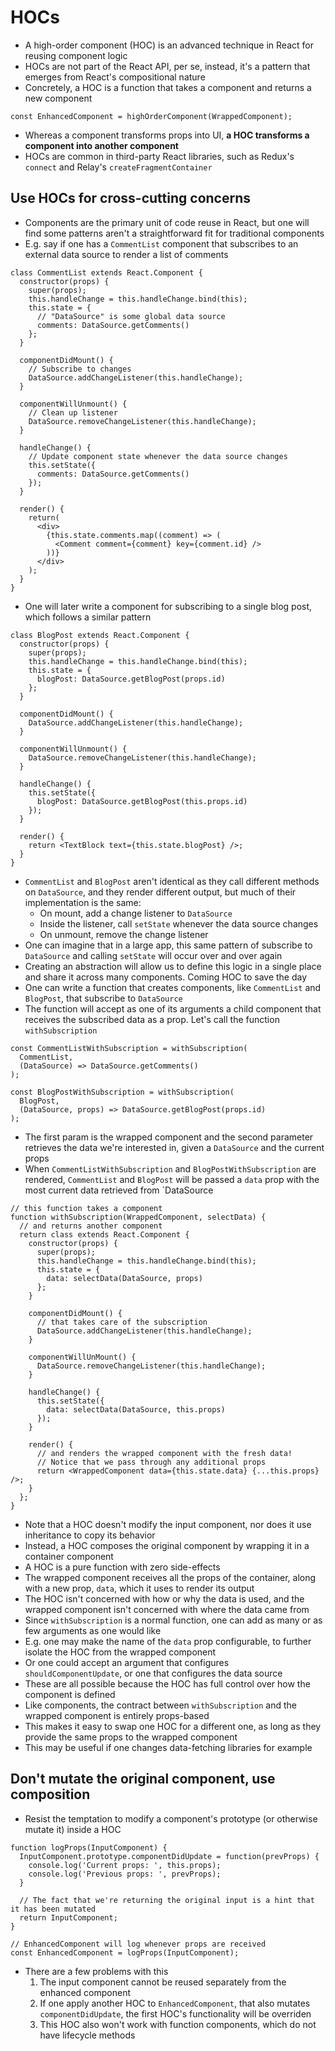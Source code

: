 # HOCs

- A high-order component (HOC) is an advanced technique in React for reusing component logic
- HOCs are not part of the React API, per se, instead, it's a pattern that emerges from React's compositional nature
- Concretely, a HOC is a function that takes a component and returns a new component

`const EnhancedComponent = highOrderComponent(WrappedComponent);`

- Whereas a component transforms props into UI, **a HOC transforms a component into another component**
- HOCs are common in third-party React libraries, such as Redux's `connect` and Relay's `createFragmentContainer`

## Use HOCs for cross-cutting concerns

- Components are the primary unit of code reuse in React, but one will find some patterns aren't a straightforward fit for traditional components
- E.g. say if one has a `CommentList` component that subscribes to an external data source to render a list of comments

```
class CommentList extends React.Component {
  constructor(props) {
    super(props);
    this.handleChange = this.handleChange.bind(this);
    this.state = {
      // "DataSource" is some global data source
      comments: DataSource.getComments()
    };
  }

  componentDidMount() {
    // Subscribe to changes
    DataSource.addChangeListener(this.handleChange);
  }

  componentWillUnmount() {
    // Clean up listener
    DataSource.removeChangeListener(this.handleChange);
  }

  handleChange() {
    // Update component state whenever the data source changes
    this.setState({
      comments: DataSource.getComments()
    });
  }

  render() {
    return(
      <div>
        {this.state.comments.map((comment) => (
          <Comment comment={comment} key={comment.id} />
        ))}
      </div>
    );
  }
}
```

- One will later write a component for subscribing to a single blog post, which follows a similar pattern

```
class BlogPost extends React.Component {
  constructor(props) {
    super(props);
    this.handleChange = this.handleChange.bind(this);
    this.state = {
      blogPost: DataSource.getBlogPost(props.id)
    };
  }

  componentDidMount() {
    DataSource.addChangeListener(this.handleChange);
  }

  componentWillUnmount() {
    DataSource.removeChangeListener(this.handleChange);
  }

  handleChange() {
    this.setState({
      blogPost: DataSource.getBlogPost(this.props.id)
    });
  }

  render() {
    return <TextBlock text={this.state.blogPost} />;
  }
}
```

- `CommentList` and `BlogPost` aren't identical as they call different methods on `DataSource`, and they render different output, but much of their implementation is the same:
  - On mount, add a change listener to `DataSource`
  - Inside the listener, call `setState` whenever the data source changes
  - On unmount, remove the change listener
- One can imagine that in a large app, this same pattern of subscribe to `DataSource` and calling `setState` will occur over and over again
- Creating an abstraction will allow us to define this logic in a single place and share it across many components. Coming HOC to save the day
- One can write a function that creates components, like `CommentList` and `BlogPost`, that subscribe to `DataSource`
- The function will accept as one of its arguments a child component that receives the subscribed data as a prop. Let's call the function `withSubscription`

```
const CommentListWithSubscription = withSubscription(
  CommentList,
  (DataSource) => DataSource.getComments()
);

const BlogPostWithSubscription = withSubscription(
  BlogPost,
  (DataSource, props) => DataSource.getBlogPost(props.id)
);
```

- The first param is the wrapped component and the second parameter retrieves the data we're interested in, given a `DataSource` and the current props
- When `CommentListWithSubscription` and `BlogPostWithSubscription` are rendered, `CommentList` and `BlogPost` will be passed a `data` prop with the most current data retrieved from `DataSource

```
// this function takes a component
function withSubscription(WrappedComponent, selectData) {
  // and returns another component
  return class extends React.Component {
    constructor(props) {
      super(props);
      this.handleChange = this.handleChange.bind(this);
      this.state = {
        data: selectData(DataSource, props)
      };
    }

    componentDidMount() {
      // that takes care of the subscription
      DataSource.addChangeListener(this.handleChange);
    }

    componentWillUnMount() {
      DataSource.removeChangeListener(this.handleChange);
    }

    handleChange() {
      this.setState({
        data: selectData(DataSource, this.props)
      });
    }

    render() {
      // and renders the wrapped component with the fresh data!
      // Notice that we pass through any additional props
      return <WrappedComponent data={this.state.data} {...this.props} />;
    }
  };
}
```

- Note that a HOC doesn't modify the input component, nor does it use inheritance to copy its behavior
- Instead, a HOC composes the original component by wrapping it in a container component
- A HOC is a pure function with zero side-effects
- The wrapped component receives all the props of the container, along with a new prop, `data`, which it uses to render its output
- The HOC isn't concerned with how or why the data is used, and the wrapped component isn't concerned with where the data came from
- Since `withSubscription` is a normal function, one can add as many or as few arguments as one would like
- E.g. one may make the name of the `data` prop configurable, to further isolate the HOC from the wrapped component
- Or one could accept an argument that configures `shouldComponentUpdate`, or one that configures the data source
- These are all possible because the HOC has full control over how the component is defined
- Like components, the contract between `withSubscription` and the wrapped component is entirely props-based
- This makes it easy to swap one HOC for a different one, as long as they provide the same props to the wrapped component
- This may be useful if one changes data-fetching libraries for example

## Don't mutate the original component, use composition

- Resist the temptation to modify a component's prototype (or otherwise mutate it) inside a HOC

```
function logProps(InputComponent) {
  InputComponent.prototype.componentDidUpdate = function(prevProps) {
    console.log('Current props: ', this.props);
    console.log('Previous props: ', prevProps);
  }

  // The fact that we're returning the original input is a hint that it has been mutated
  return InputComponent;
}

// EnhancedComponent will log whenever props are received
const EnhancedComponent = logProps(InputComponent);
```

- There are a few problems with this
  1. The input component cannot be reused separately from the enhanced component
  2. If one apply another HOC to `EnhancedComponent`, that also mutates `componentDidUpdate`, the first HOC's functionality will be overriden
  3. This HOC also won't work with function components, which do not have lifecycle methods
